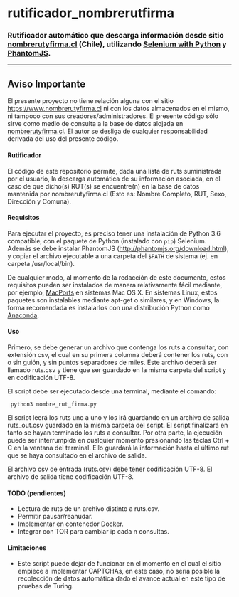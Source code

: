 # rutificador_nombrerutfirma
### Rutificador automático que descarga información desde sitio [nombrerutyfirma.cl](https://nombrerutyfirma.cl) (Chile), utilizando [Selenium with Python](http://selenium-python.readthedocs.io) y [PhantomJS](http://phantomjs.org).

* * *

## Aviso Importante

El presente proyecto no tiene relación alguna con el sitio https://www.nombrerutyfirma.cl ni con los datos almacenados en el mismo, ni tampoco con sus creadores/administradores. El presente código sólo sirve como medio de consulta a la base de datos alojada en [nombrerutyfirma.cl](https://nombrerutyfirma.cl). El autor se desliga de cualquier responsabilidad derivada del uso del presente código.

#### Rutificador

El código de este repositorio permite, dada una lista de ruts suministrada por el usuario, la descarga automática de su información asociada, en el caso de que dicho(s) RUT(s) se encuentre(n) en la base de datos mantenida por nombrerutyfirma.cl (Esto es: Nombre Completo, RUT, Sexo, Dirección y Comuna).

#### Requisitos

Para ejecutar el proyecto, es preciso tener una instalación de Python 3.6 compatible, con el paquete de Python (instalado con <code>pip</code>) Selenium. Además se debe instalar PhantomJS (http://phantomjs.org/download.html), y copiar el archivo ejecutable a una carpeta del <code>$PATH</code> de sistema (ej. en carpeta /usr/local/bin).

De cualquier modo, al momento de la redacción de este documento, estos requisitos pueden ser instalados de manera relativamente fácil mediante, por ejemplo, [MacPorts](https://www.macports.org/install.php) en sistemas Mac OS X. En sistemas Linux, estos paquetes son instalables mediante apt-get o similares, y en Windows, la forma recomendada es instalarlos con una distribución Python como [Anaconda](https://www.anaconda.com/download/#macos).

#### Uso

Primero, se debe generar un archivo que contenga los ruts a consultar, con extensión csv, el cual en su primera columna deberá contener los ruts, con o sin guión, y sin puntos separadores de miles. Este archivo deberá ser llamado ruts.csv y tiene que ser guardado en la misma carpeta del script y en codificación UTF-8.

El script debe ser ejecutado desde una terminal, mediante el comando:

<code> python3 nombre_rut_firma.py </code>

El script leerá los ruts uno a uno y los irá guardando en un archivo de salida ruts_out.csv guardado en la misma carpeta del script. El script finalizará en tanto se hayan terminado los ruts a consultar. Por otra parte, la ejecución puede ser interrumpida en cualquier momento presionando las teclas Ctrl + C en la ventana del terminal. Ello guardará la información hasta el último rut que se haya consultado en el archivo de salida.

El archivo csv de entrada (ruts.csv) debe tener codificación UTF-8. El archivo de salida tiene codificación UTF-8.

#### TODO (pendientes)

- Lectura de ruts de un archivo distinto a ruts.csv.
- Permitir pausar/reanudar.
- Implementar en contenedor Docker.
- Integrar con TOR para cambiar ip cada n consultas.

#### Limitaciones

- Este script puede dejar de funcionar en el momento en el cual el sitio empiece a implementar CAPTCHAs, en este caso, no sería posible la recolección de datos automática dado el avance actual en este tipo de pruebas de Turing.
